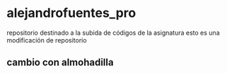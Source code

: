 # alejandrofuentes_pro
repositorio destinado a la subida de códigos de la asignatura 
esto es una modificación de repositorio 
## cambio con almohadilla 
